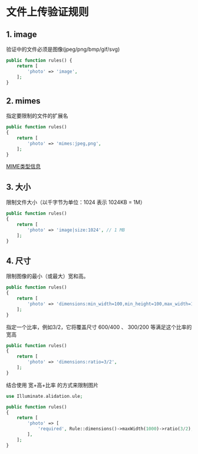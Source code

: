 # 文件上传验证规则 

## 1. image

验证中的文件必须是图像(jpeg/png/bmp/gif/svg)
```php 
public function rules() {
    return [
        'photo' => 'image',
    ];
}
```

## 2. mimes

指定要限制的文件的扩展名
```php 
public function rules()
{
    return [
        'photo' => 'mimes:jpeg,png',
    ];
}
```
[MIME类型信息](https://svn.apache.org/repos/asf/httpd/httpd/trunk/docs/conf/mime.types)

## 3. 大小

限制文件大小（以千字节为单位：1024 表示 1024KB = 1M）
```php 
public function rules()
{
    return [
        'photo' => 'image|size:1024', // 1 MB
    ];
}
```

## 4. 尺寸

限制图像的最小（或最大）宽和高。
```php 
public function rules()
{
    return [
        'photo' => 'dimensions:min_width=100,min_height=100,max_width=1000,max_height=1000', 
    ];
}
```

指定一个比率，例如3/2，它将覆盖尺寸 600/400 、 300/200 等满足这个比率的宽高
```php 
public function rules()
{
    return [
        'photo' => 'dimensions:ratio=3/2', 
    ];
}
```

结合使用 宽+高+比率 的方式来限制图片
```php 
use Illuminate.alidation.ule;

public function rules()
{
    return [
        'photo' => [
            'required', Rule::dimensions()->maxWidth(1000)->ratio(3/2),
        ],
    ];
}
```
